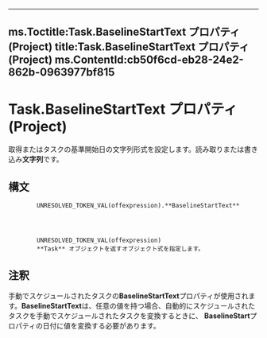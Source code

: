 

---
ms.Toctitle:Task.BaselineStartText プロパティ (Project)
title:Task.BaselineStartText プロパティ (Project)
ms.ContentId:cb50f6cd-eb28-24e2-862b-0963977bf815
---
# Task.BaselineStartText プロパティ (Project)




取得またはタスクの基準開始日の文字列形式を設定します。読み取りまたは書き込み**文字列**です。

## 構文

            UNRESOLVED_TOKEN_VAL(offexpression).**BaselineStartText**




            UNRESOLVED_TOKEN_VAL(offexpression)
            **Task** オブジェクトを返すオブジェクト式を指定します。



## 注釈
手動でスケジュールされたタスクの**BaselineStartText**プロパティが使用されます。**BaselineStartText**は、任意の値を持つ場合、自動的にスケジュールされたタスクを手動でスケジュールされたタスクを変換するときに、 **BaselineStart**プロパティの日付に値を変換する必要があります。





